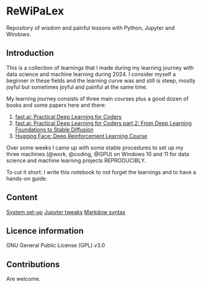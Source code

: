 # ReWiPaLex
Repository of wisdom and painful lessons with Python, Jupyter and Windows.

## Introduction
This is a collection of learnings that I made during my learning journey with data science and machine learning during 2024. I consider myself a beginner in these fields and the learning curve was and still is steep, mostly joyful but sometimes joyful and painful at the same time.

My learning journey consists of three main courses plus a good dozen of books and some papers here and there:
1. [fast.ai: Practical Deep Learning for Coders](https://course.fast.ai/)
2. [fast.ai: Practical Deep Learning for Coders part 2: From Deep Learning Foundations to Stable Diffusion](https://course.fast.ai/Lessons/part2.html)
3. [Hugging Face: Deep Reinforcement Learning Course](https://huggingface.co/learn/deep-rl-course/unit0/introduction)

Over some weeks I came up with some stable procedures to set up my three machines (@work, @coding, @GPU) on Windows 10 and 11 for data science and machine learning projects REPRODUCIBLY.

To cut it short: I write this notebook to not forget the learnings and to have a hands-on guide.

## Content

[System set-up](ReWiPaLex_101.ipynb)
[Jupyter tweaks](ReWiPaLex_Jupyter.ipynb)
[Markdow syntax](ReWiPaLex_markdown-syntax.md)

## Licence information

GNU General Public License (GPL) v3.0

## Contributions

Are welcome.
